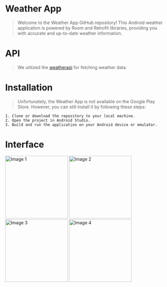 # Weather App
> Welcome to the Weather App GitHub repository! This Android weather application is powered by Room and Retrofit libraries, providing you with accurate and up-to-date weather information.

# API

> We utilized the [weatherapi](https://www.weatherapi.com/) for fetching weather data.

# Installation

> Unfortunately, the Weather App is not available on the Google Play Store. However, you can still install it by following these steps:

    1. Clone or download the repository to your local machine.
    2. Open the project in Android Studio.
    3. Build and run the application on your Android device or emulator.

# Interface
<img src="https://github.com/lsocpb/WeatherAppSM/assets/102978283/e522fe95-badc-4033-b4f5-567516bf9d19" alt="Image 1" width="200" />
<img src="https://github.com/lsocpb/WeatherAppSM/assets/102978283/848b6e6c-e4a6-4456-82e4-36fdb8d5acc3" alt="Image 2" width="200" />
<img src="https://github.com/lsocpb/WeatherAppSM/assets/102978283/68dd2a85-8394-4e3c-bd78-1010a1d8507c" alt="Image 3" width="200" />
<img src="https://github.com/lsocpb/WeatherAppSM/assets/102978283/e96d72b5-420a-404f-ae19-e2db396fbef9" alt="Image 4" width="200" />




